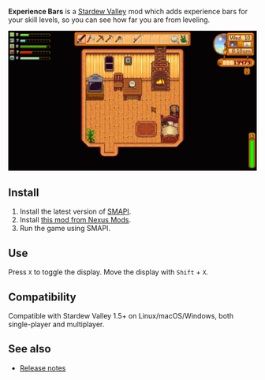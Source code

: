 ﻿**Experience Bars** is a [Stardew Valley](http://stardewvalley.net/) mod which adds experience bars
for your skill levels, so you can see how far you are from leveling.

![](screenshot.png)

## Install
1. Install the latest version of [SMAPI](https://smapi.io).
2. Install [this mod from Nexus Mods](http://www.nexusmods.com/stardewvalley/mods/509).
3. Run the game using SMAPI.

## Use
Press `X` to toggle the display. Move the display with `Shift` + `X`.

## Compatibility
Compatible with Stardew Valley 1.5+ on Linux/macOS/Windows, both single-player and multiplayer.

## See also
* [Release notes](release-notes.md)
